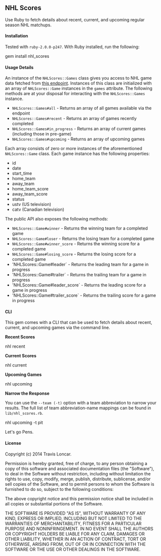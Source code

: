NHL Scores
----------

Use Ruby to fetch details about recent, current, and upcoming regular season NHL matchups.

#### Installation

Tested with `ruby-2.0.0-p247`. With Ruby installed, run the following:

  gem install nhl_scores

#### Usage Details

An instance of the `NHLScores::Games` class gives you access to NHL game
data fetched from [this
endpoint](http://live.nhle.com/GameData/RegularSeasonScoreboardv3.jsonp).
Instances of this class are initialized with an array of
`NHLScores::Game` instances in the `games` attribute. The
following methods are at your disposal for interacting with
the `NHLScores::Games` instance.

- `NHLScores::Games#all` - Returns an array of all games available via the endpoint
- `NHLScores::Games#recent` - Returns an array of games recently completed
- `NHLScores::Games#in_progress` - Returns an array of current games (including
  those in pre-game)
- `NHLScores::Games#upcoming` - Returns an array of upcoming games

Each array consists of zero or more instances of the aforementioned
`NHLScores::Game` class. Each game instance has the following properties:

- id
- date
- start_time
- home_team
- away_team
- home_team_score
- away_team_score
- status
- ustv (US television)
- catv (Canadian television)

The public API also exposes the following methods:

- `NHLScores::Game#winner` - Returns the winning team for a completed game
- `NHLScores::Game#loser` - Returns the losing team for a completed game
- `NHLScores::Game#winner_score` - Returns the winning score for a completed game
- `NHLScores::Game#losing_score` - Returns the losing score for a completed game
- 'NHLScores::Game#leader` - Returns the leading team for a game in progress
- 'NHLScores::Game#trailer` - Returns the trailing team for a game in progress
- 'NHLScores::Game#leader_score` - Returns the leading score for a game in progress
- 'NHLScores::Game#trailer_score` - Returns the trailing score for a game in progress

#### CLI

This gem comes with a CLI that can be used to fetch details about recent,
current, and upcoming games via the command line.

**Recent Scores**

  nhl recent

**Current Scores**

  nhl current

**Upcoming Games**

  nhl upcoming

**Narrow the Response**

You can use the `--team (-t)` option with a team abbreviation to
narrow your results. The full list of team abbreviation-name mappings
can be found in `lib/nhl_scores.rb`.

  nhl upcoming -t pit

Let's go Pens.

#### License

Copyright (c) 2014 Travis Loncar.

Permission is hereby granted, free of charge, to any person obtaining a copy of
this software and associated documentation files (the "Software"), to deal in
the Software without restriction, including without limitation the rights to
use, copy, modify, merge, publish, distribute, sublicense, and/or sell copies
of the Software, and to permit persons to whom the Software is furnished to do
so, subject to the following conditions:

The above copyright notice and this permission notice shall be included in all
copies or substantial portions of the Software.

THE SOFTWARE IS PROVIDED "AS IS", WITHOUT WARRANTY OF ANY KIND, EXPRESS OR
IMPLIED, INCLUDING BUT NOT LIMITED TO THE WARRANTIES OF MERCHANTABILITY,
FITNESS FOR A PARTICULAR PURPOSE AND NONINFRINGEMENT. IN NO EVENT SHALL THE
AUTHORS OR COPYRIGHT HOLDERS BE LIABLE FOR ANY CLAIM, DAMAGES OR OTHER
LIABILITY, WHETHER IN AN ACTION OF CONTRACT, TORT OR OTHERWISE, ARISING FROM,
OUT OF OR IN CONNECTION WITH THE SOFTWARE OR THE USE OR OTHER DEALINGS IN THE
SOFTWARE.

